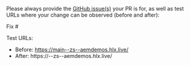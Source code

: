 Please always provide the [GitHub issue(s)](../issues) your PR is for, as well as test URLs where your change can be observed (before and after):

Fix #<gh-issue-id>

Test URLs:
- Before: https://main--zs--aemdemos.hlx.live/
- After: https://<branch>--zs--aemdemos.hlx.live/
